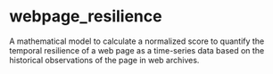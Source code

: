 # webpage_resilience
A mathematical model to calculate a normalized score to quantify the temporal resilience of a web page as a time-series data based on the historical observations of the page in web archives.

